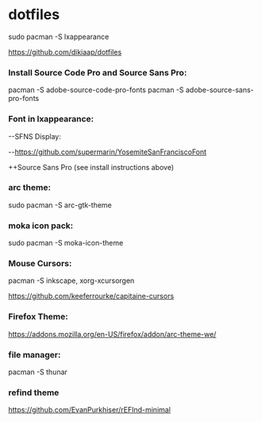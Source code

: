 # dotfiles

sudo pacman -S lxappearance

https://github.com/dikiaap/dotfiles

### Install Source Code Pro and Source Sans Pro:

pacman -S adobe-source-code-pro-fonts
pacman -S adobe-source-sans-pro-fonts

### Font in lxappearance:

--SFNS Display:

--https://github.com/supermarin/YosemiteSanFranciscoFont

++Source Sans Pro (see install instructions above)

### arc theme:
sudo pacman -S arc-gtk-theme

### moka icon pack:
sudo pacman -S moka-icon-theme

### Mouse Cursors:
pacman -S inkscape, xorg-xcursorgen

https://github.com/keeferrourke/capitaine-cursors

### Firefox Theme:
https://addons.mozilla.org/en-US/firefox/addon/arc-theme-we/

### file manager:
pacman -S thunar

### refind theme

https://github.com/EvanPurkhiser/rEFInd-minimal
